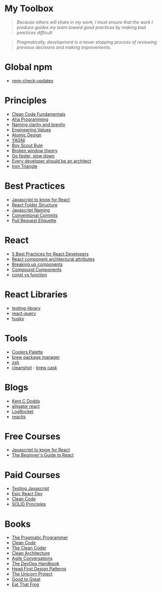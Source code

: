 My Toolbox
===

> <em>Because others will share in my work, I must ensure that the work I produce guides my team toward good practices by
making bad practices difficult</em>

> <em>Pragmatically, development is a never stopping process of reviewing previous decisions and making improvements.</em>

# Global npm
- [npm-check-updates](https://www.npmjs.com/package/npm-check-updates)

# Principles
- [Clean Code Fundamentals](https://www.youtube.com/watch?v=Wibk0IfjfaI&t=8s)
- [Aha Programming](https://kentcdodds.com/blog/aha-programming)
- [Naming clarity and brevity](https://signalvnoise.com/posts/3250-clarity-over-brevity-in-variable-and-method-names)
- [Engineering Values](https://laptrinhx.com/engineering-values-765015182/)
- [Atomic Design](https://bradfrost.com/blog/post/atomic-web-design/)
- [YAGNI](https://deviq.com/principles/yagni)
- [Boy Scout Rule](https://biratkirat.medium.com/step-8-the-boy-scout-rule-robert-c-martin-uncle-bob-9ac839778385)
- [Broken window theory](https://blog.codinghorror.com/the-broken-window-theory/)
- [Go faster, slow down](https://www.infoq.com/articles/slow-down-go-faster/)
- [Every developer should be an architect](https://dzone.com/articles/the-architect-title-over-specialization)
- [Iron Triangle](https://www.visual-paradigm.com/project-management/what-is-iron-triangle-of-projects/)

# Best Practices
- [Javascript to know for React](https://kentcdodds.com/blog/javascript-to-know-for-react)
- [React Folder Structure](https://www.robinwieruch.de/react-folder-structure)
- [Javascript Naming](https://www.robinwieruch.de/javascript-naming-conventions)
- [Conventional Commits](https://www.conventionalcommits.org/en/v1.0.0-beta.2/)
- [Pull Request Etiquette](https://hackernoon.com/pull-request-etiquette-20-core-principles-for-handling-prs-as-a-software-developer-a76l3yek)

# React
- [5 Best Practices for React Developers](https://www.educative.io/blog/best-practices-react-developer#1)
- [React component architectural attributes](https://dmitripavlutin.com/7-architectural-attributes-of-a-reliable-react-component/)
- [Breaking up components](https://kentcdodds.com/blog/when-to-break-up-a-component-into-multiple-components)
- [Compound Components](https://kentcdodds.com/blog/compound-components-with-react-hooks)
- [const vs function](https://dev.to/ugglr/react-functional-components-const-vs-function-2kj9)

# React Libraries
- [testing-library](https://testing-library.com/docs/)
- [react-query](https://react-query.tanstack.com/)
- [husky](https://typicode.github.io/husky/#/)

# Tools
- [Coolers Palette](https://coolors.co/e4572e-29335c-f3a712-a8c686-669bbc)
- [brew package manager](https://brew.sh/)
- [zsh](https://ohmyz.sh/)
- [cleanshot](https://cleanshot.com/) - [brew cask](https://formulae.brew.sh/cask/cleanshot)   

# Blogs
- [Kent C Dodds](https://kentcdodds.com/blog/)
- [alligator react](https://alligator.io/react)
- [LogRocket](https://blog.logrocket.com/tag/react/)
- [reactjs](https://reactjs.org/blog/all.html/)

# Free Courses
- [Javascript to know for React](https://kentcdodds.com/blog/javascript-to-know-for-react)
- [The Beginner's Guide to React](https://egghead.io/courses/the-beginner-s-guide-to-react)

# Paid Courses
- [Testing Javascript](https://testingjavascript.com/)
- [Epic React Dev](https://epicreact.dev/)
- [Clean Code](https://cleancoders.com/series/clean-code)
- [SOLID Principles](https://cleancoders.com/series/clean-code)

# Books
- [The Pragmatic Programmer](https://www.amazon.com/Pragmatic-Programmer-Anniversary-Journey-Mastery/dp/B0833FBNHV/ref=sr_1_1?crid=1C6AKTPHDL6N5&dchild=1&keywords=pragmatic+programmer&qid=1625860217&sprefix=pragmati%2Caps%2C305&sr=8-1)
- [Clean Code](https://www.amazon.com/Clean-Code-Handbook-Software-Craftsmanship/dp/0132350882/ref=sr_1_1?dchild=1&keywords=clean+code&qid=1625860079&sr=8-1)
- [The Clean Coder](https://www.amazon.com/Clean-Coder-Conduct-Professional-Programmers/dp/0137081073/ref=sr_1_2?dchild=1&keywords=clean+coder&qid=1625860133&sr=8-2)
- [Clean Architecture](https://www.amazon.com/Clean-Architecture-Craftsmans-Software-Structure/dp/0134494164/ref=sr_1_1?dchild=1&keywords=clean+architecture&qid=1625860183&sr=8-1)
- [Agile Conversations](https://www.amazon.com/gp/product/B07YZP8LC9/ref=ppx_yo_dt_b_search_asin_title?ie=UTF8&psc=1)
- [The DevOps Handbook](https://www.amazon.com/gp/product/B01M9ASFQ3/ref=ppx_yo_dt_b_search_asin_title?ie=UTF8&psc=1)
- [Head First Design Patterns](https://www.amazon.com/gp/product/0596007124/ref=ppx_yo_dt_b_search_asin_title?ie=UTF8&psc=1)
- [The Unicorn Project](https://www.amazon.com/gp/product/B07QT9QR41/ref=ppx_yo_dt_b_search_asin_title?ie=UTF8&psc=1)
- [Good to Great](https://www.amazon.com/gp/product/0066620996/ref=ppx_yo_dt_b_search_asin_title?ie=UTF8&psc=1)
- [Eat That Frog](https://www.amazon.com/gp/product/B001AFF25W/ref=ppx_yo_dt_b_search_asin_title?ie=UTF8&psc=1)
